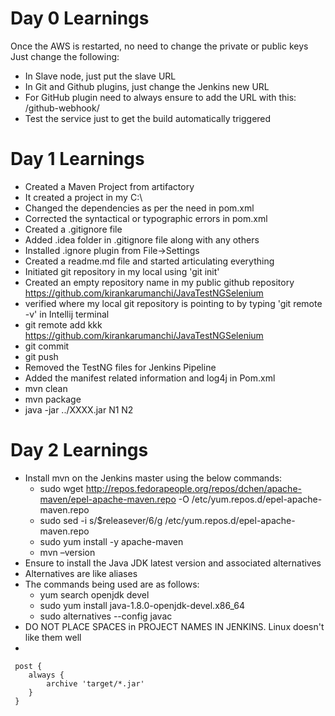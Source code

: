 # Day 0 Learnings
Once the  AWS is restarted, no need to change the private or public keys
Just change the following:
- In Slave node, just put the slave URL
- In Git and Github plugins, just change the Jenkins new URL
- For GitHub plugin need to always ensure to add the URL with this: /github-webhook/
- Test the service just to get the build automatically triggered 

# Day 1 Learnings
- Created a Maven Project from artifactory
- It created a project in my C:\
- Changed the dependencies as per the need in pom.xml
- Corrected the syntactical or typographic errors in pom.xml 
- Created a .gitignore file
- Added .idea folder in .gitignore file along with any others
- Installed .ignore plugin from File->Settings
- Created a readme.md file and started articulating everything
- Initiated git repository in my local using 'git init'
- Created an empty repository name in my public github repository https://github.com/kirankarumanchi/JavaTestNGSelenium
- verified where my local git repository is pointing to by typing 'git remote -v' in Intellij terminal
- git remote add kkk https://github.com/kirankarumanchi/JavaTestNGSelenium
- git commit
- git push
- Removed the TestNG files for Jenkins Pipeline
- Added the manifest related information and log4j in Pom.xml
- mvn clean
- mvn package
- java -jar ../XXXX.jar N1 N2


 # Day 2 Learnings
 - Install mvn on the Jenkins master using the below commands: 
    - sudo wget http://repos.fedorapeople.org/repos/dchen/apache-maven/epel-apache-maven.repo -O /etc/yum.repos.d/epel-apache-maven.repo
    - sudo sed -i s/\$releasever/6/g /etc/yum.repos.d/epel-apache-maven.repo
    - sudo yum install -y apache-maven
    - mvn –version
 - Ensure to install the Java JDK latest version and associated alternatives
 - Alternatives are like aliases
 - The commands being used are as follows:
    - yum search openjdk devel
    - sudo yum install java-1.8.0-openjdk-devel.x86_64
    - sudo alternatives --config javac
- DO NOT PLACE SPACES in PROJECT NAMES IN JENKINS. Linux doesn't like them well
- 




     post {
        always {
            archive 'target/*.jar'
        }
     }